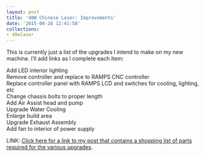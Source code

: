 ```yaml
---
layout: post
title: '40W Chinese Laser: Improvements'
date: '2015-08-28 12:41:58'
collections:
- 40wlaser
---
```



This is currently just a list of the upgrades I intend to make on my new machine. I’ll add links as I complete each item:

Add LED interior lighting  
 Remove controller and replace to RAMPS CNC controller  
 Replace controller panel with RAMPS LCD and switches for cooling, lighting, etc  
 Change chassis bolts to proper length  
 Add Air Assist head and pump  
 Upgrade Water Cooling  
 Enlarge build area  
 Upgrade Exhaust Assembly  
 Add fan to interior of power supply

LINK: [Click here for a link to my post that contains a shopping list of parts required for the various upgrades](https://blog.repulsor.net/2015/08/28/40w-chinese-laser-upgrade-parts-for-ramps-conversion/).


